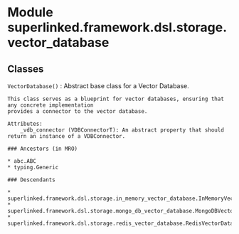 Module superlinked.framework.dsl.storage.vector_database
========================================================

Classes
-------

`VectorDatabase()`
:   Abstract base class for a Vector Database.
    
    This class serves as a blueprint for vector databases, ensuring that any concrete implementation
    provides a connector to the vector database.
    
    Attributes:
        _vdb_connector (VDBConnectorT): An abstract property that should return an instance of a VDBConnector.

    ### Ancestors (in MRO)

    * abc.ABC
    * typing.Generic

    ### Descendants

    * superlinked.framework.dsl.storage.in_memory_vector_database.InMemoryVectorDatabase
    * superlinked.framework.dsl.storage.mongo_db_vector_database.MongoDBVectorDatabase
    * superlinked.framework.dsl.storage.redis_vector_database.RedisVectorDatabase